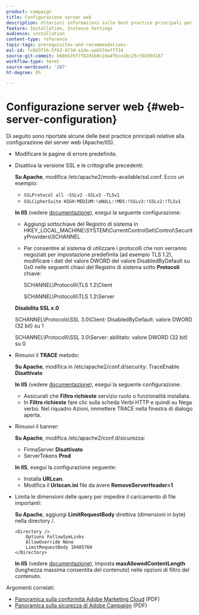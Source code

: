 ```yaml
---
product: campaign
title: Configurazione server web
description: Ulteriori informazioni sulle best practice principali per la configurazione del server web
feature: Installation, Instance Settings
audience: installation
content-type: reference
topic-tags: prerequisites-and-recommendations-
exl-id: fc0d3f16-5f62-473d-a1de-aab574eff734
source-git-commit: b666535f7f82d1b8c2da4fbce1bc25cf8d39d187
workflow-type: tm+mt
source-wordcount: '287'
ht-degree: 0%

---
```


# Configurazione server web {#web-server-configuration}



Di seguito sono riportate alcune delle best practice principali relative alla configurazione del server web (Apache/IIS).

* Modificare le pagine di errore predefinite.

* Disattiva la versione SSL e le crittografie precedenti:

  **Su Apache**, modifica /etc/apache2/mods-available/ssl.conf. Ecco un esempio:

   * `SSLProtocol all -SSLv2 -SSLv3 -TLSv1`
   * `SSLCipherSuite HIGH:MEDIUM:!aNULL:!MD5:!SSLv3:!SSLv2:!TLSv1`

  **In IIS** (vedere [documentazione](https://support.microsoft.com/en-us/kb/245030)), esegui la seguente configurazione:

   * Aggiungi sottochiave del Registro di sistema in HKEY_LOCAL_MACHINE\SYSTEM\CurrentControlSet\Control\SecurityProviders\SCHANNEL
   * Per consentire al sistema di utilizzare i protocolli che non verranno negoziati per impostazione predefinita (ad esempio TLS 1.2), modificare i dati del valore DWORD del valore DisabledByDefault su 0x0 nelle seguenti chiavi del Registro di sistema sotto **Protocoli** chiave:

     SCHANNEL\Protocolli\TLS 1.2\Client

     SCHANNEL\Protocolli\TLS 1.2\Server

  **Disabilita SSL x.0**

  SCHANNEL\Protocols\SSL 3.0\Client: DisabledByDefault: valore DWORD (32 bit) su 1

  SCHANNEL\Protocolli\SSL 3.0\Server: abilitato: valore DWORD (32 bit) su 0

* Rimuovi il **TRACE** metodo:

  **Su Apache**, modifica in /etc/apache2/conf.d/security: TraceEnable **Disattivato**

  **In IIS** (vedere [documentazione](https://www.iis.net/configreference/system.webserver/security/requestfiltering/verbs)), esegui la seguente configurazione:

   * Assicurati che **Filtro richieste** servizio ruolo o funzionalità installata.
   * In **Filtro richieste** fare clic sulla scheda Verbi HTTP e quindi su Nega verbo. Nel riquadro Azioni, immettere TRACE nella finestra di dialogo aperta.

* Rimuovi il banner:

  **Su Apache**, modifica /etc/apache2/conf.d/sicurezza:

   * FirmaServer **Disattivato**
   * ServerTokens **Prod**

  **In IIS**, esegui la configurazione seguente:

   * Installa **URLcan**.
   * Modifica il **Urlscan.ini** file da avere **RemoveServerHeader=1**

* Limita le dimensioni delle query per impedire il caricamento di file importanti:

  **Su Apache**, aggiungi **LimitRequestBody** direttiva (dimensioni in byte) nella directory /.

  ```
  <Directory />
      Options FollowSymLinks
      AllowOverride None
      LimitRequestBody 10485760
  </Directory>
  ```

  **In IIS** (vedere [documentazione](https://www.iis.net/configreference/system.webserver/security/requestfiltering/requestlimits)), imposta **maxAllowedContentLength** (lunghezza massima consentita del contenuto) nelle opzioni di filtro del contenuto.

Argomenti correlati:

* [Panoramica sulla conformità Adobe Marketing Cloud](https://experienceleague.adobe.com/docs/core-services/assets/Adobe-Marketing-Cloud-Privacy-and-Security-Overview.pdf) (PDF)
* [Panoramica sulla sicurezza di Adobe Campaign](https://www.adobe.com/content/dam/cc/en/security/pdfs/ADB-CampaignSecurity-WP.pdf) (PDF)
